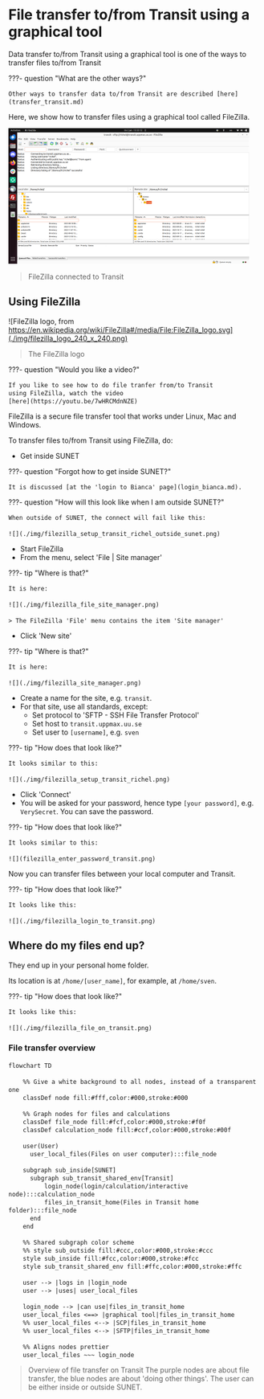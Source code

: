 # File transfer to/from Transit using a graphical tool

Data transfer to/from Transit using a graphical tool
is one of the ways to transfer files to/from Transit

???- question "What are the other ways?"

    Other ways to transfer data to/from Transit are described [here](transfer_transit.md)

Here, we show how to transfer files using a graphical tool called FileZilla.

![](./img/filezilla_login_to_transit_480_x_270.png)

> FileZilla connected to Transit

## Using FileZilla

![FileZilla logo, from https://en.wikipedia.org/wiki/FileZilla#/media/File:FileZilla_logo.svg](./img/filezilla_logo_240_x_240.png)

> The FileZilla logo

???- question "Would you like a video?"

    If you like to see how to do file tranfer from/to Transit
    using FileZilla, watch the video 
    [here](https://youtu.be/7wHRCMdnNZE)

FileZilla is a secure file transfer tool that works under Linux, Mac and Windows.

To transfer files to/from Transit using FileZilla, do:

- Get inside SUNET

???- question "Forgot how to get inside SUNET?"

    It is discussed [at the 'login to Bianca' page](login_bianca.md). 

???- question "How will this look like when I am outside SUNET?"

    When outside of SUNET, the connect will fail like this:

    ![](./img/filezilla_setup_transit_richel_outside_sunet.png)

- Start FileZilla
- From the menu, select 'File | Site manager'

???- tip "Where is that?"

    It is here:

    ![](./img/filezilla_file_site_manager.png)
    
    > The FileZilla 'File' menu contains the item 'Site manager'

- Click 'New site'

???- tip "Where is that?"

    It is here:

    ![](./img/filezilla_site_manager.png)

- Create a name for the site, e.g. `transit`.
- For that site, use all standards, except:
    - Set protocol to 'SFTP - SSH File Transfer Protocol'
    - Set host to `transit.uppmax.uu.se`
    - Set user to `[username]`, e.g. `sven`

???- tip "How does that look like?"

    It looks similar to this:

    ![](./img/filezilla_setup_transit_richel.png)

- Click 'Connect'
- You will be asked for your password, hence
  type `[your password]`, e.g. `VerySecret`.
  You can save the password.

???- tip "How does that look like?"

    It looks similar to this:

    ![](filezilla_enter_password_transit.png)

Now you can transfer files between your local computer and Transit.

???- tip "How does that look like?"

    It looks like this:

    ![](./img/filezilla_login_to_transit.png)

## Where do my files end up?

They end up in your personal home folder.

Its location is at `/home/[user_name]`,
for example, at `/home/sven`.

???- tip "How does that look like?"

    It looks like this:

    ![](./img/filezilla_file_on_transit.png)

### File transfer overview

```mermaid
flowchart TD

    %% Give a white background to all nodes, instead of a transparent one
    classDef node fill:#fff,color:#000,stroke:#000

    %% Graph nodes for files and calculations
    classDef file_node fill:#fcf,color:#000,stroke:#f0f
    classDef calculation_node fill:#ccf,color:#000,stroke:#00f

    user(User)
      user_local_files(Files on user computer):::file_node

    subgraph sub_inside[SUNET]
      subgraph sub_transit_shared_env[Transit]
          login_node(login/calculation/interactive node):::calculation_node
          files_in_transit_home(Files in Transit home folder):::file_node
      end
    end

    %% Shared subgraph color scheme
    %% style sub_outside fill:#ccc,color:#000,stroke:#ccc
    style sub_inside fill:#fcc,color:#000,stroke:#fcc
    style sub_transit_shared_env fill:#ffc,color:#000,stroke:#ffc

    user --> |logs in |login_node
    user --> |uses| user_local_files

    login_node --> |can use|files_in_transit_home
    user_local_files <==> |graphical tool|files_in_transit_home
    %% user_local_files <--> |SCP|files_in_transit_home
    %% user_local_files <--> |SFTP|files_in_transit_home

    %% Aligns nodes prettier
    user_local_files ~~~ login_node
```

> Overview of file transfer on Transit
> The purple nodes are about file transfer,
> the blue nodes are about 'doing other things'.
> The user can be either inside or outside SUNET.

